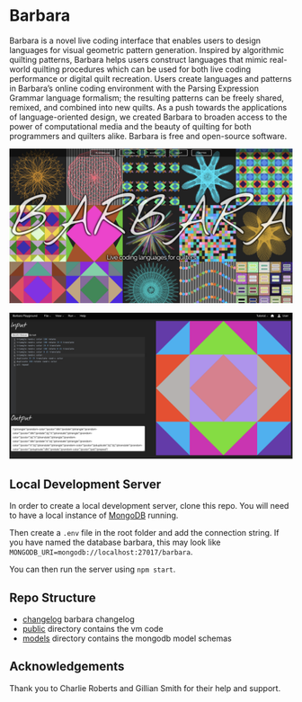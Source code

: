 # Barbara

Barbara is a novel live coding interface that enables users to design languages for visual geometric pattern generation. 
Inspired by algorithmic quilting patterns, Barbara helps users construct languages that mimic real-world quilting procedures 
which can be used for both live coding performance or digital quilt recreation. Users create languages and patterns in 
Barbara’s online coding environment with the Parsing Expression Grammar language formalism; the resulting patterns can 
be freely shared, remixed, and combined into new quilts. As a push towards the applications of language-oriented design, 
we created Barbara to broaden access to the power of computational media and the beauty of quilting for both programmers 
and quilters alike. Barbara is free and open-source software.

![Homepage](img/new_homepage.png)

![Playground](img/playground.png)

## Local Development Server

In order to create a local development server, clone this repo. You will need to have a local instance of [MongoDB](https://docs.mongodb.com/manual/administration/install-community/) running. 

Then create a `.env` file in the root folder and add the connection string. If you have named the database barbara, this may look like `MONGODB_URI=mongodb://localhost:27017/barbara`.

You can then run the server using `npm start`.

## Repo Structure

- [changelog](CHANGELOG.md) barbara changelog
- [public](public) directory contains the vm code
- [models](models) directory contains the mongodb model schemas

## Acknowledgements

Thank you to Charlie Roberts and Gillian Smith for their help and support.
